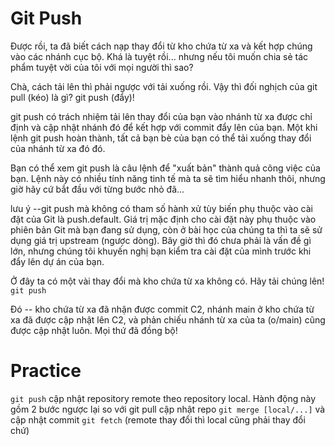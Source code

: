 # Git Push
Được rồi, ta đã biết cách nạp thay đổi từ kho chứa từ xa và kết hợp chúng vào các nhánh cục bộ. Khá là tuyệt rồi... nhưng nếu tôi muốn chia sẻ tác phẩm tuyệt vời của tôi với mọi người thì sao?

Chà, cách tải lên thì phải ngược với tải xuống rồi. Vậy thì đối nghịch của git pull (kéo) là gì? git push (đẩy)!

git push có trách nhiệm tải lên thay đổi của bạn vào nhánh từ xa được chỉ định và cập nhật nhánh đó để kết hợp với commit đẩy lên của bạn. Một khi lệnh git push hoàn thành, tất cả bạn bè của bạn có thể tải xuống thay đổi của nhánh từ xa đó đó.

Bạn có thể xem git push là câu lệnh để "xuất bản" thành quả công việc của bạn. Lệnh này có nhiều tính năng tinh tế mà ta sẽ tìm hiểu nhanh thôi, nhưng giờ hãy cứ bắt đầu với từng bước nhỏ đã...

lưu ý --git push mà không có tham số hành xử tùy biến phụ thuộc vào cài đặt của Git là push.default. Giá trị mặc định cho cài đặt này phụ thuộc vào phiên bản Git mà bạn đang sử dụng, còn ở bài học của chúng ta thì ta sẽ sử dụng giá trị upstream (ngược dòng). Bây giờ thì đó chưa phải là vấn đề gì lớn, nhưng chúng tôi khuyến nghị bạn kiểm tra cài đặt của mình trước khi đẩy lên dự án của bạn.

Ở đây ta có một vài thay đổi mà kho chứa từ xa không có. Hãy tải chúng lên! `git push`

Đó -- kho chứa từ xa đã nhận được commit C2, nhánh main ở kho chứa từ xa đã được cập nhật lên C2, và phản chiếu nhánh từ xa của ta (o/main) cũng được cập nhật luôn. Mọi thứ đã đồng bộ!

# Practice

`git push` cập nhật repository remote theo repository local. Hành động này gồm 2 bước ngược lại so với git pull cập nhật repo `git merge [local/...]` và cập nhật commit `git fetch` (remote thay đổi thì local cũng phải thay đổi chứ) 